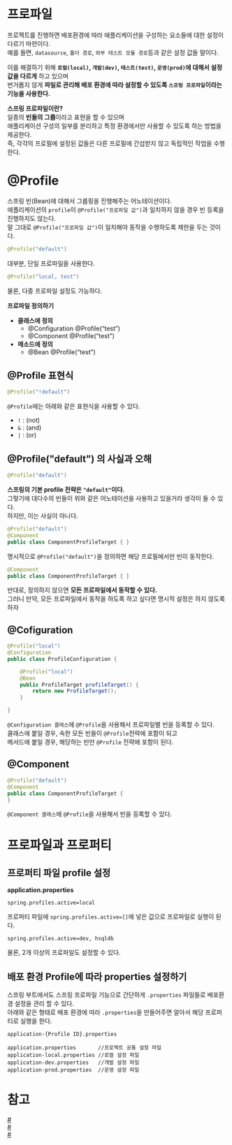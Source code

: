프로파일
===================
프로젝트를 진행하면 배포환경에 따라 애플리케이션을 구성하는 요소들에 대한 설정이 다르기 마련이다.        
예를 들면, `datasource`, `폴더 경로`, `외부 테스트 모듈 경로`등과 같은 설정 값들 말이다.         
      
이를 해결하기 위해 **`로컬(local)`, `개발(dev)`, `테스트(test)`, `운영(prod)`에 대해서 설정 값을 다르게** 하고 있으며        
번거롭지 않게 **파일로 관리해 배포 환경에 따라 설정할 수 있도록 `스프링 프로파일`이라는 기능을 사용한다.**    
    
**스프링 프로파일이란?**          
일종의 **빈들의 그룹**이라고 표현을 할 수 있으며              
애플리케이션 구성의 일부를 분리하고 특정 환경에서만 사용할 수 있도록 하는 방법을 제공한다.            
즉, 각각의 프로필에 설정된 값들은 다른 프로필에 간섭받지 않고 독립적인 작업을 수행한다.             
           
# @Profile            
스프링 빈(Bean)에 대해서 그룹핑을 진행해주는 어노테이션이다.                 
애플리케이션의 `profile`이 `@Profile("프로파일 값")`과 일치하지 않을 경우 빈 등록을 진행하지도 않는다.          
말 그대로 `@Profile("프로파일 값")`이 일치해야 동작을 수행하도록 제한을 두는 것이다.      
   
```java
@Profile("default")
```
대부분, 단일 프로파일을 사용한다.        
     
```java
@Profile("local, test")
```   
물론, 다중 프로파일 설정도 가능하다.       
          
**프로파일 정의하기**      
* **클래스에 정의**    
  * @Configuration @Profile(“test”)   
  * @Component @Profile(“test”)   
* **메소드에 정의**    
  * @Bean @Profile(“test”)   

## @Profile 표현식  
```java
@Profile("!default")
```

`@Profile`에는 아래와 같은 표현식을 사용할 수 있다.           
* `!` : (not)  
* `&` : (and)  
* `|` : (or)   

## @Profile("default") 의 사실과 오해  
```java
@Profile("default")
```   
**스프링의 기본 profile 전략은 `"default"`이다.**      
그렇기에 대다수의 빈들이 위와 같은 어노테이션을 사용하고 있을거라 생각이 들 수 있다.   
하지만, 이는 사실이 아니다.   

```java
@Profile("default")
@Component
public class ComponentProfileTarget { }
```   
명시적으로 `@Profile("default")`을 정의하면 해당 프로필에서만 빈이 동작한다.          
      
```java
@Component
public class ComponentProfileTarget { }
```      
반대로, 정의하지 않으면 **모든 프로파일에서 동작할 수 있다.**      
그러니 만약, 모든 프로파일에서 동작을 하도록 하고 싶다면 명시적 설정은 하지 않도록하자      
  
## @Cofiguration        
```java
@Profile("local")
@Configuration
public class ProfileConfiguration {

    @Profile("local")
    @Bean
    public ProfileTarget profileTarget() {
        return new ProfileTarget();
    }

}
```  
`@Configuration 클래스`에 `@Profile`을 사용해서 프로파일별 빈을 등록할 수 있다.   
클래스에 붙일 경우, 속한 모든 빈들이 `@Profile`전략에 포함이 되고       
메서드에 붙일 경우, 해당하는 빈만 `@Profile` 전략에 포함이 된다.       

## @Component   

```java
@Profile("default")
@Component
public class ComponentProfileTarget {
}
```
`@Component 클래스`에 `@Profile`을 사용해서 빈을 등록할 수 있다.     

# 프로파일과 프로퍼티 
## 프로퍼티 파일 profile 설정    
    
**application.properties**
```properties    
spring.profiles.active=local
```
프로퍼티 파일에 `spring.profiles.active=[]`에 넣은 값으로 프로파일로 실행이 된다.           

```properties
spring.profiles.active=dev, hsqldb
```
물론, 2개 이상의 프로파일도 설정할 수 있다.     

## 배포 환경 Profile에 따라 properties 설정하기  
스프링 부트에서도 스프링 프로파일 기능으로 간단하게 `.properties` 파일들로 배포환경 설정을 관리 할 수 있다.     
아래와 같은 형태로 배포 환경에 따라 `.properties`을 만들어주면 알아서 해당 프로퍼티로 실행을 한다.       

```properties
application-{Profile ID}.properties
```
```properties
application.properties       //프로젝트 공통 설정 파일
application-local.properties //로컬 설정 파일
application-dev.properties   //개발 설정 파일
application-prod.properties  //운영 설정 파일
```

# 참고    
[#](https://docs.spring.io/spring-boot/docs/1.2.0.M1/reference/html/boot-features-profiles.html)       
[#](https://dailyheumsi.tistory.com/172)     
[#](https://linked2ev.github.io/gitlog/2020/01/05/springboot-7-%EC%8A%A4%ED%94%84%EB%A7%81%ED%94%84%EB%A1%9C%ED%8C%8C%EC%9D%BC/)      






